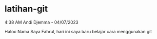 # latihan-git

4:38 AM
Andi Djemma - 04/07/2023

Haloo Nama Saya Fahrul, hari ini saya baru belajar cara menggunakan git

